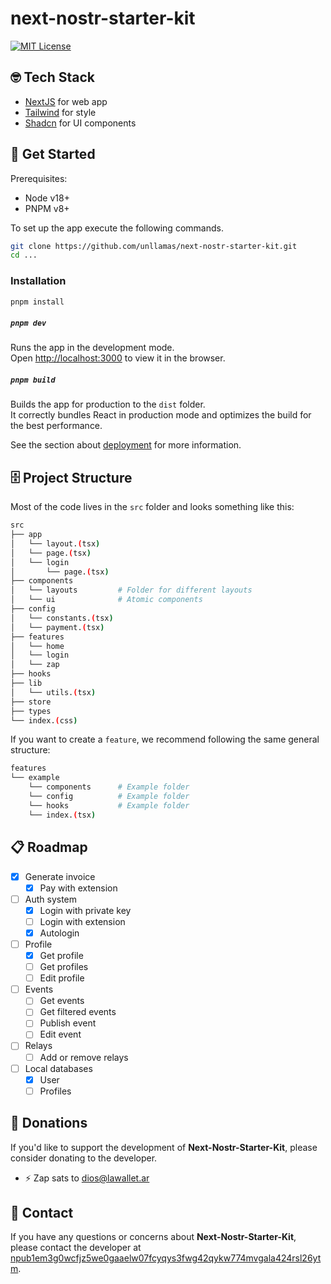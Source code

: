 # next-nostr-starter-kit

[![MIT License](https://img.shields.io/github/license/alan2207/bulletproof-react)](https://github.com/unllamas/react-starter-kit/blob/main/LICENSE)

## 🤓 Tech Stack

- [NextJS](https://nextjs.org/) for web app
- [Tailwind](https://tailwindcss.com/) for style
- [Shadcn](https://ui.shadcn.com/) for UI components

## 🚀 Get Started

Prerequisites:

- Node v18+
- PNPM v8+

To set up the app execute the following commands.

```bash
git clone https://github.com/unllamas/next-nostr-starter-kit.git
cd ...
```

### Installation

```bash
pnpm install
```

##### `pnpm dev`

Runs the app in the development mode.\
Open [http://localhost:3000](http://localhost:3000) to view it in the browser.

##### `pnpm build`

Builds the app for production to the `dist` folder.\
It correctly bundles React in production mode and optimizes the build for the best performance.

See the section about [deployment](https://vitejs.dev/guide/static-deploy) for more information.

## 🗄️ Project Structure

Most of the code lives in the `src` folder and looks something like this:

```sh
src
├── app
│   └── layout.(tsx)
│   └── page.(tsx)
│   └── login
│       └── page.(tsx)
├── components
│   └── layouts         # Folder for different layouts
│   └── ui              # Atomic components
├── config
│   └── constants.(tsx)
│   └── payment.(tsx)
├── features
│   └── home
│   └── login
│   └── zap
├── hooks
├── lib
│   └── utils.(tsx)
├── store
├── types
└── index.(css)
```

If you want to create a `feature`, we recommend following the same general structure:

```sh
features
└── example
    └── components      # Example folder
    └── config          # Example folder
    └── hooks           # Example folder
    └── index.(tsx)
```

## 📋 Roadmap

- [x] Generate invoice
    - [x] Pay with extension
- [ ] Auth system
    - [x] Login with private key
    - [ ] Login with extension
    - [x] Autologin
- [ ] Profile
    - [x] Get profile
    - [ ] Get profiles
    - [ ] Edit profile
- [ ] Events
    - [ ] Get events
    - [ ] Get filtered events
    - [ ] Publish event
    - [ ] Edit event
- [ ] Relays
    - [ ] Add or remove relays
- [ ] Local databases
    - [x] User
    - [ ] Profiles

## 🩷 Donations

If you'd like to support the development of **Next-Nostr-Starter-Kit**, please consider donating to the developer.

- ⚡ Zap sats to [dios@lawallet.ar](dios@lawallet.ar)

## 💌 Contact

If you have any questions or concerns about **Next-Nostr-Starter-Kit**, please contact the developer at [npub1em3g0wcfjz5we0gaaelw07fcyqys3fwg42qykw774mvgala424rsl26ytm](https://njump.me/npub1em3g0wcfjz5we0gaaelw07fcyqys3fwg42qykw774mvgala424rsl26ytm).
